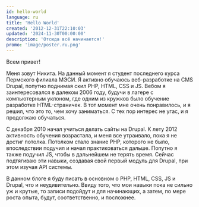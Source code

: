 ```yaml
---
id: hello-world
language: ru
title: 'Hello World'
created: '2012-12-31T22:10:03'
updated: '2024-11-30T00:00:00'
description: 'Отсюда всё начинается!'
promo: 'image/poster.ru.png'
---
```


Всем привет!

Меня зовут Никита. На данный момент я студент последнего курса Пермского филиала
МЭСИ. Я активно обучаюсь веб-разработке на CMS Drupal, попутно поднимая скил
PHP, HTML, CSS и JS. Вебом я заинтересовался в далеком 2006 году, будучи в
лагере с компьютерным уклоном, где одним из кружков было обучение разработке
HTML-страничек. В тот момент мне очень понравилось, и я решил, что это то, чем
хочу заниматься. С тех пор интерес не угас, и я продолжаю обучаться.

С декабря 2010 начал учиться делать сайты на Drupal. К лету 2012 активность
обучения возрастала, и меня все утраивало, пока я не достиг потолка. Потолком
стало знание PHP, которого не было, впоследствии подучил и начал практиковаться
дальше. Попутно я также подучил JS, чтобы в дальнейшем не терять время. Сейчас
подтягиваю эти навыки, создавая свой первый модуль для Drupal, при этом изучая
API системы.

В данном блоге я буду писать в основном о PHP, HTML, CSS, JS и Drupal, что и
неудивительно. Ввиду того, что мои навыки пока не сильно уж и крутые, то записи
подойдут и для начинающих, а затем, по мере роста опыта, будут, соответственно,
и посложнее.
